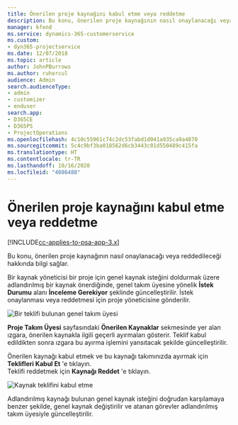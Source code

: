 ```yaml
---
title: Önerilen proje kaynağını kabul etme veya reddetme
description: Bu konu, önerilen proje kaynağının nasıl onaylanacağı veya reddedileceği hakkında bilgi sağlar.
manager: kfend
ms.service: dynamics-365-customerservice
ms.custom:
- dyn365-projectservice
ms.date: 12/07/2018
ms.topic: article
author: JohnPBurrows
ms.author: ruhercul
audience: Admin
search.audienceType:
- admin
- customizer
- enduser
search.app:
- D365CE
- D365PS
- ProjectOperations
ms.openlocfilehash: 4c10c55961c74c2dc53fabd1d041a935ca9a4870
ms.sourcegitcommit: 5c4c9bf3ba018562d6cb3443c01d550489c415fa
ms.translationtype: HT
ms.contentlocale: tr-TR
ms.lasthandoff: 10/16/2020
ms.locfileid: "4086488"
---
```

# <a name="accept-or-reject-a-proposed-project-resource"></a>Önerilen proje kaynağını kabul etme veya reddetme

[!INCLUDE[cc-applies-to-psa-app-3.x](../includes/cc-applies-to-psa-app-3x.md)]

Bu konu, önerilen proje kaynağının nasıl onaylanacağı veya reddedileceği hakkında bilgi sağlar.

Bir kaynak yöneticisi bir proje için genel kaynak isteğini doldurmak üzere adlandırılmış bir kaynak önerdiğinde, genel takım üyesine yönelik **İstek Durumu** alanı **İnceleme Gerekiyor** şeklinde güncelleştirilir. İstek onaylanması veya reddetmesi için proje yöneticisine gönderilir.

![Bir teklifi bulunan genel takım üyesi](media/RM-how-to-19.png)

**Proje Takım Üyesi** sayfasındaki **Önerilen Kaynaklar** sekmesinde yer alan ızgara, önerilen kaynakla ilgili geçerli ayırmaları gösterir. Teklif kabul edildikten sonra ızgara bu ayırma işlemini yansıtacak şekilde güncelleştirilir. 

Önerilen kaynağı kabul etmek ve bu kaynağı takımınızda ayırmak için **Teklifleri Kabul Et** 'e tıklayın.  
Teklifi reddetmek için **Kaynağı Reddet** 'e tıklayın.

![Kaynak teklifini kabul etme](media/RM-how-to-20.png) 

Adlandırılmış kaynağı bulunan genel kaynak isteğini doğrudan karşılamaya benzer şekilde, genel kaynak değiştirilir ve atanan görevler adlandırılmış takım üyesiyle güncelleştirilir.
